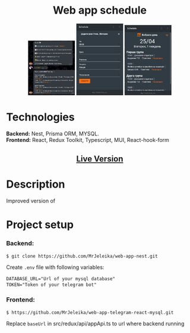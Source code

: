 <h1 align="center">Web app schedule</h1>
<p align="center">
  <img src="./readme_assets/Screenshot_322.png" width="25%">
  <img src="./readme_assets/Screenshot_323.png" width="25%">
  <img src="./readme_assets/Screenshot_324.png" width="25%">
</p>

# Technologies
<p>
  <strong>Backend:</strong> Nest, Prisma ORM, MYSQL.<br/>
  <strong>Frontend:</strong> React, Redux Toolkit, Typescript, MUI, React-hook-form
</p>
<h2 align="center"><a  href="https://t.me/pi123schedule_bot">Live Version</a></h2>

# Description
Improved version of 

# Project setup

### Backend:
```
$ git clone https://github.com/MrJeleika/web-app-nest.git
```
Create `.env` file with following variables:
```
DATABASE_URL="Url of your mysql database"
TOKEN="Token of your telegram bot"
```

### Frontend:
```
$ https://github.com/MrJeleika/web-app-telegram-react-mysql.git
```
Replace `baseUrl` in src/redux/api/appApi.ts to url where backend running

